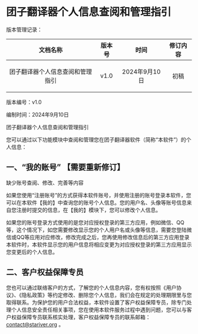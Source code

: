 # 团子翻译器个人信息查阅和管理指引

版本管理记录：

|文档名称|版本号|时间|修订内容|
| :-: | :-: | :-: | :-: |
|<p></p><p>团子翻译器个人信息查阅和管理指引</p>|v1.0|2024年9月10日|初稿|

版本编号：v1.0

编制时间：2024年9月10日

团子翻译器个人信息查阅和管理指引

您可以通过以下功能模块中查阅和管理您在团子翻译器软件（简称“本软件”）的个人信息：

## 一、“我的账号” 【需要重新修订】

缺少账号查阅、修改、完善等内容

如果您使用“注册账号”的方式获得本软件账号，并使用注册的账号登录本软件，您可以在本软件【我的】中查询您的账号个人信息。您的用户名、头像等账号信息来自您注册时提交的信息，在【我的】模块下，您可以修改个人信息。

如果您的账号登录方式使用的是您对应授权登录的第三方应用，例如微信、QQ等，这个情况下，如您需要修改显示您的个人用户名或头像等信息，需要您登陆微信或QQ等应用对应修改，修改完成之后，您再使用修改信息后的第三方应用登录本软件时，本软件显示您的用户信息将相应变更为对应授权登录的第三方应用显示您变更后的个人信息。

## 二、客户权益保障专员

您也可以通过联络客户的方式，了解您的个人信息内容，您有权按照《用户协议》、《隐私政策》等约定修改、删除您个人信息，我们会在规定的处理期限里与您取得联系。为保护您的用户合法权益，本软件设置了客户权益保障专员，除专门处理个人信息安全责任相关事项，您在使用本软件服务过程中遇到问题，您可以与客户权益保障专员联系核实处理，客户权益保障专员的联系邮箱：<contact@stariver.org> 。